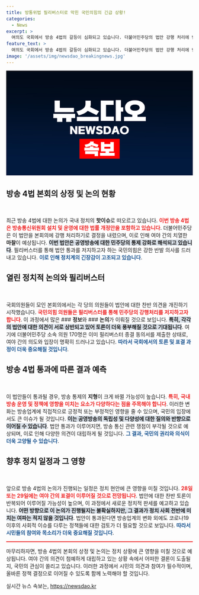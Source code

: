 ```yaml
---
title: 방통위법 필리버스터로 막힌 국민의힘의 긴급 상황!
categories:
  - News
excerpt: >
  여의도 국회에서 방송 4법의 갈등이 심화되고 있습니다. 더불어민주당의 법안 강행 처리에 반발한 국민의힘은 필리버스터에 돌입했으며, 치열한 여야 공방이 예고됩니다. 법안 통과 여부는 29일 이후 결정될 전망! 클릭해서 이번 사안의 전말을 확인하세요!
feature_text: >
  여의도 국회에서 방송 4법의 갈등이 심화되고 있습니다. 더불어민주당의 법안 강행 처리에 반발한 국민의힘은 필리버스터에 돌입했으며, 치열한 여야 공방이 예고됩니다. 법안 통과 여부는 29일 이후 결정될 전망! 클릭해서 이번 사안의 전말을 확인하세요!
image: '/assets/img/newsdao_breakingnews.jpg'
---
```


<p><img src="/assets/img/newsdao_breakingnews.jpg" alt="implanttips 속보" /></p>

<h2 data-ke-size="size26">방송 4법 본회의 상정 및 논의 현황</h2>

<p data-ke-size="size16">&nbsp;</p>

<p>최근 방송 4법에 대한 논의가 국내 정치의 <strong>핫이슈</strong>로 떠오르고 있습니다. <b><span style="color: #ee2323;">이번 방송 4법은 방송통신위원회 설치 및 운영에 대한 법률 개정안을 포함하고 있습니다</span></b>. 더불어민주당은 이 법안을 본회의에 강행 처리하기로 결정을 내렸으며, 이로 인해 여야 간의 치열한 <strong>마찰</strong>이 예상됩니다. <b><span style="background-color: #21538527;">이번 법안은 공영방송에 대한 민주당의 통제 강화로 해석되고 있습니다</span></b>. 필리버스터를 통해 법안 통과를 저지하고자 하는 국민의힘은 강한 반발 의사를 드러내고 있습니다. <b><span style="color: #1a5490;">이로 인해 정치계의 긴장감이 고조되고 있습니다</span></b>.</p>

<h2 data-ke-size="size26">열린 정치적 논의와 필리버스터</h2>

<p data-ke-size="size16">&nbsp;</p>

<p>국회의원들이 모인 본회의에서는 각 당의 의원들이 법안에 대한 찬반 의견을 개진하기 시작했습니다. <b><span style="color: #ee2323;">국민의힘 의원들은 필리버스터를 통해 민주당의 강행처리를 저지하고자 합니다</span></b>. 이 과정에서 많은 ### <strong>정보</strong>와 ### <strong>논의</strong>가 이뤄질 것으로 보입니다. <b><span style="background-color: #21538527;">특히, 각각의 법안에 대한 의견이 서로 상반되고 있어 토론이 더욱 풍부해질 것으로 기대됩니다</span></b>. 여기에 더불어민주당 소속 의원 170명은 이미 필리버스터 종결 동의서를 제출한 상태로, 여야 간의 의도와 입장이 명확히 드러나고 있습니다. <b><span style="color: #1a5490;">따라서 국회에서의 토론 및 표결 과정이 더욱 중요해질 것입니다</span></b>.</p>

<h2 data-ke-size="size26">방송 4법 통과에 따른 결과 예측</h2>

<p data-ke-size="size16">&nbsp;</p>

<p>이 법안들이 통과될 경우, 방송 통제의 <strong>지형</strong>이 크게 바뀔 가능성이 높습니다. <b><span style="color: #ee2323;">특히, 국내 방송 운영 및 정책에 영향을 미치는 요소가 다양하다는 점을 주목해야 합니다</span></b>. 이러한 변화는 방송업계에 직접적으로 긍정적 또는 부정적인 영향을 줄 수 있으며, 국민의 입장에서도 큰 이슈가 될 것입니다. <b><span style="background-color: #21538527;">이는 공영방송의 독립성 및 다양성에 대한 질의와 반향으로 이어질 수 있습니다</span></b>. 법안 통과가 이루어지면, 방송 통신 관련 쟁점이 부각될 것으로 예상되며, 이로 인해 다양한 의견이 대립하게 될 것입니다. <b><span style="color: #1a5490;">그 결과, 국민의 권리와 의식이 더욱 고양될 수 있습니다</span></b>.</p>

<h2 data-ke-size="size26">향후 정치 일정과 그 영향</h2>

<p data-ke-size="size16">&nbsp;</p>

<p>앞으로 방송 4법의 논의가 진행되는 일정은 정치 현안에 큰 영향을 미칠 것입니다. <b><span style="color: #ee2323;">28일 또는 29일에는 여야 간의 표결이 이루어질 것으로 전망됩니다</span></b>. 법안에 대한 찬반 토론이 반복되어 이루어질 가능성이 높으며, 이 과정에서 새로운 정치적 판세를 예고하고 있습니다. <b><span style="background-color: #21538527;">어떤 방향으로 이 논의가 진행될지는 불확실하지만, 그 결과가 정치 사회 전반에 미치는 여파는 적지 않을 것입니다</span></b>. 법안이 통과된다면 방송업계의 변화 외에도 코로나19 이후의 사회적 이슈를 다루는 정책들에 대한 검토가 더 필요할 것으로 보입니다. <b><span style="color: #1a5490;">따라서 시민들의 참여와 목소리가 더욱 중요해질 것입니다</span></b>.</p>

<hr style="height:2px; background-color:#ee2323; border:none;"/>

<p data-ke-size="size16">마무리하자면, 방송 4법의 본회의 상정 및 논의는 정치 상황에 큰 영향을 미칠 것으로 예상됩니다. 여야 간의 의견이 첨예하게 대립하고 있는 상황 속에서 어떠한 결론이 도출될지, 국민의 관심이 쏠리고 있습니다. 이러한 과정에서 시민의 의견과 참여가 필수적이며, 올바른 정책 결정으로 이어질 수 있도록 함께 노력해야 할 것입니다.</p>
실시간 뉴스 속보는, <a href="https://newsdao.kr" rel="dofollow">https://newsdao.kr</a>



